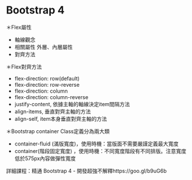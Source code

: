 # Bootstrap 4 

＊Flex屬性
- 軸線觀念
- 相關屬性
外層、內層屬性
- 對齊方法

＊Flex對齊方法
- flex-direction: row(default)
- flex-direction: row-reverse
- flex-direction: column
- flex-direction: column-reverse
- justify-content, 依據主軸的軸線決定item間隔方法 
- align-items, 垂直對齊主軸的方法
- align-self, item本身垂直對齊主軸的方法

＊Bootstrap container Class定義分為兩大類
- container-fluid (滿版寬度)，使用時機：當版面不需要嚴謹定義最大寬度
- container(階段固定寬度) ，使用時機：不同寬度階段有不同排版。注意寬度低於575px內容做彈性寬度

詳細課程：精通 Bootstrap 4 - 開發超強不解釋https://goo.gl/b9uG6b
